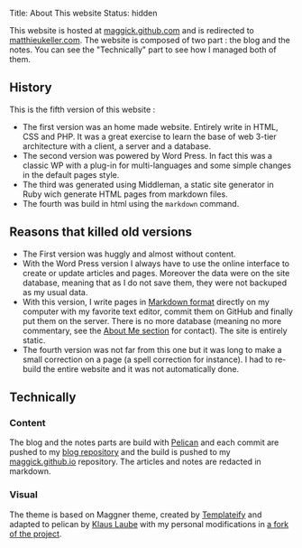 Title: About This website
Status: hidden

This website is hosted at [maggick.github.com](http://maggick.github.com) and
is redirected to [matthieukeller.com](http://matthieukeller.com). The
website is composed of two part : the blog and the notes. You can see the
"Technically" part to see how I managed both of them.

## History

This is the fifth version of this website :

* The first version was an home made website. Entirely write in HTML, CSS and PHP. It was a great exercise
  to learn the base of web 3-tier architecture with a client, a server and a database.
* The second version was powered by Word Press. In fact this was a classic WP with a plug-in for
  multi-languages and some simple changes in the default pages style.
* The third was generated using Middleman, a static site generator in Ruby wich
  generate HTML pages from markdown files.
* The fourth was build in html using the `markdown` command.

## Reasons that killed old versions

* The First version was huggly and almost without content.
* With the Word Press version I always have to use the online interface to create or update articles and pages.
  Moreover the data were on the site database, meaning that as I do not save them, they were not backuped as
  my usual data.
* With this version, I write pages in [Markdown format](https://github.com/github/markup#readme)
  directly on my computer with my favorite text editor, commit them on GitHub and finally put them on the server.
  There is no more database (meaning no more commentary, see the [About Me section](/about.html#contact) for contact).
  The site is entirely static.
* The fourth version was not far from this one but it was long to make a small
  correction on a page (a spell correction for instance). I had to re-build the
  entire website and it was not automatically done.

## Technically

### Content

The blog and the notes parts are build with [Pelican](http://blog.getpelican.com/)
and each commit are pushed to my
[blog repository](https://github.com/maggick/blog) and the build is pushed to my
[maggick.github.io](http://github.com/maggick/maggick.github.io) repository.
The articles and notes are redacted in markdown.

### Visual

The theme is based on Maggner theme, created by
[Templateify](http://www.templateify.com/) and adapted to
pelican by [Klaus Laube](https://github.com/kplaube/maggner-pelican) with
my personal modifications in
[a fork of the project](https://github.com/maggick/maggner-pelican).

